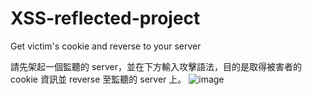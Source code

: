 # XSS-reflected-project
Get victim's cookie and reverse to your server

請先架起一個監聽的 server，並在下方輸入攻擊語法，目的是取得被害者的 cookie 資訊並 reverse 至監聽的 server 上。
![image](https://user-images.githubusercontent.com/25995259/208050884-9dbf4f1b-078c-4cc8-9757-e43d15f177f7.png)
